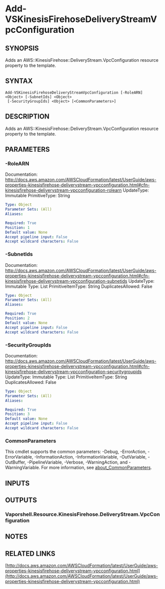 # Add-VSKinesisFirehoseDeliveryStreamVpcConfiguration

## SYNOPSIS
Adds an AWS::KinesisFirehose::DeliveryStream.VpcConfiguration resource property to the template.

## SYNTAX

```
Add-VSKinesisFirehoseDeliveryStreamVpcConfiguration [-RoleARN] <Object> [-SubnetIds] <Object>
 [-SecurityGroupIds] <Object> [<CommonParameters>]
```

## DESCRIPTION
Adds an AWS::KinesisFirehose::DeliveryStream.VpcConfiguration resource property to the template.

## PARAMETERS

### -RoleARN
Documentation: http://docs.aws.amazon.com/AWSCloudFormation/latest/UserGuide/aws-properties-kinesisfirehose-deliverystream-vpcconfiguration.html#cfn-kinesisfirehose-deliverystream-vpcconfiguration-rolearn
UpdateType: Immutable
PrimitiveType: String

```yaml
Type: Object
Parameter Sets: (All)
Aliases:

Required: True
Position: 1
Default value: None
Accept pipeline input: False
Accept wildcard characters: False
```

### -SubnetIds
Documentation: http://docs.aws.amazon.com/AWSCloudFormation/latest/UserGuide/aws-properties-kinesisfirehose-deliverystream-vpcconfiguration.html#cfn-kinesisfirehose-deliverystream-vpcconfiguration-subnetids
UpdateType: Immutable
Type: List
PrimitiveItemType: String
DuplicatesAllowed: False

```yaml
Type: Object
Parameter Sets: (All)
Aliases:

Required: True
Position: 2
Default value: None
Accept pipeline input: False
Accept wildcard characters: False
```

### -SecurityGroupIds
Documentation: http://docs.aws.amazon.com/AWSCloudFormation/latest/UserGuide/aws-properties-kinesisfirehose-deliverystream-vpcconfiguration.html#cfn-kinesisfirehose-deliverystream-vpcconfiguration-securitygroupids
UpdateType: Immutable
Type: List
PrimitiveItemType: String
DuplicatesAllowed: False

```yaml
Type: Object
Parameter Sets: (All)
Aliases:

Required: True
Position: 3
Default value: None
Accept pipeline input: False
Accept wildcard characters: False
```

### CommonParameters
This cmdlet supports the common parameters: -Debug, -ErrorAction, -ErrorVariable, -InformationAction, -InformationVariable, -OutVariable, -OutBuffer, -PipelineVariable, -Verbose, -WarningAction, and -WarningVariable. For more information, see [about_CommonParameters](http://go.microsoft.com/fwlink/?LinkID=113216).

## INPUTS

## OUTPUTS

### Vaporshell.Resource.KinesisFirehose.DeliveryStream.VpcConfiguration
## NOTES

## RELATED LINKS

[http://docs.aws.amazon.com/AWSCloudFormation/latest/UserGuide/aws-properties-kinesisfirehose-deliverystream-vpcconfiguration.html](http://docs.aws.amazon.com/AWSCloudFormation/latest/UserGuide/aws-properties-kinesisfirehose-deliverystream-vpcconfiguration.html)

